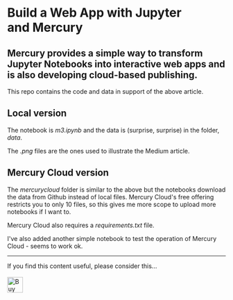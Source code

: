 # Build a Web App with Jupyter and Mercury

## Mercury provides a simple way to transform Jupyter Notebooks into interactive web apps and is also developing cloud-based publishing.


This repo contains the code and data in support of the above article.

## Local version

The notebook is _m3.ipynb_ and the data is (surprise, surprise) in the folder, _data_.

The _.png_ files are the ones used to illustrate the Medium article.

## Mercury Cloud version
The _mercurycloud_ folder is similar to the above but the notebooks download the data from Github instead of local files. Mercury Cloud's free offering restricts you to only 10 files, so this gives me more scope to upload more notebooks if I want to.

Mercury Cloud also requires a _requirements.txt_ file.

I've also added another simple notebook to test the operation of Mercury Cloud - seems to work ok.

---


If you find this content useful, please consider this... <br/><br/>
<a href='https://ko-fi.com/M4M64THKG' target='_blank'><img height='36' style='border:0px;height:36px;' src='https://cdn.ko-fi.com/cdn/kofi2.png?v=2' border='0' alt='Buy Me a Coffee at ko-fi.com' /></a>